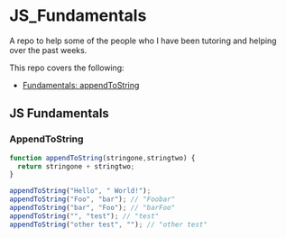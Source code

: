 # JS_Fundamentals
A repo to help some of the people who I have been tutoring and helping over the past weeks.

This repo covers the following:

- [Fundamentals: appendToString](#appendToString)

## JS Fundamentals

### AppendToString
```JavaScript
function appendToString(stringone,stringtwo) {
  return stringone + stringtwo;
}

appendToString("Hello", " World!");
appendToString("Foo", "bar"); // "Foobar"
appendToString("bar", "Foo"); // "barFoo"
appendToString("", "test"); // "test"
appendToString("other test", ""); // "other test"
```